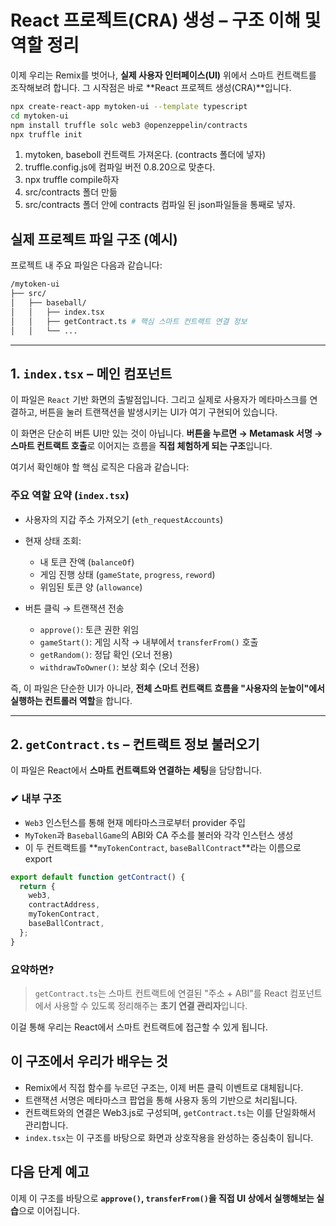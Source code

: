 # React 프로젝트(CRA) 생성 – 구조 이해 및 역할 정리

이제 우리는 Remix를 벗어나,
**실제 사용자 인터페이스(UI)** 위에서 스마트 컨트랙트를 조작해보려 합니다.
그 시작점은 바로 **React 프로젝트 생성(CRA)**입니다.

```sh
npx create-react-app mytoken-ui --template typescript
cd mytoken-ui
npm install truffle solc web3 @openzeppelin/contracts
npx truffle init
```

1. mytoken, baseboll 컨트랙트 가져온다. (contracts 폴더에 넣자)
2. truffle.config.js에 컴파일 버전 0.8.20으로 맞춘다.
3. npx truffle compile하자
4. src/contracts 폴더 만듦
5. src/contracts 폴더 안에 contracts 컴파일 된 json파일들을 통째로 넣자.

## 실제 프로젝트 파일 구조 (예시)

프로젝트 내 주요 파일은 다음과 같습니다:

```sh
/mytoken-ui
├── src/
│   ├── baseball/
│   │   ├── index.tsx
│   │   ├── getContract.ts # 핵심 스마트 컨트랙트 연결 정보
│   │   └── ...
```

---

## 1. `index.tsx` – 메인 컴포넌트

이 파일은 `React` 기반 화면의 출발점입니다.
그리고 실제로 사용자가 메타마스크를 연결하고, 버튼을 눌러 트랜잭션을 발생시키는 UI가 여기 구현되어 있습니다.

이 화면은 단순히 버튼 UI만 있는 것이 아닙니다.
**버튼을 누르면 → Metamask 서명 → 스마트 컨트랙트 호출**로 이어지는 흐름을 **직접 체험하게 되는 구조**입니다.

여기서 확인해야 할 핵심 로직은 다음과 같습니다:

### 주요 역할 요약 (`index.tsx`)

- 사용자의 지갑 주소 가져오기 (`eth_requestAccounts`)
- 현재 상태 조회:

  - 내 토큰 잔액 (`balanceOf`)
  - 게임 진행 상태 (`gameState`, `progress`, `reword`)
  - 위임된 토큰 양 (`allowance`)

- 버튼 클릭 → 트랜잭션 전송

  - `approve()`: 토큰 권한 위임
  - `gameStart()`: 게임 시작 → 내부에서 `transferFrom()` 호출
  - `getRandom()`: 정답 확인 (오너 전용)
  - `withdrawToOwner()`: 보상 회수 (오너 전용)

즉, 이 파일은 단순한 UI가 아니라,
**전체 스마트 컨트랙트 흐름을 "사용자의 눈높이"에서 실행하는 컨트롤러 역할**을 합니다.

---

## 2. `getContract.ts` – 컨트랙트 정보 불러오기

이 파일은 React에서 **스마트 컨트랙트와 연결하는 세팅**을 담당합니다.

### ✔ 내부 구조

- `Web3` 인스턴스를 통해 현재 메타마스크로부터 provider 주입
- `MyToken`과 `BaseballGame`의 ABI와 CA 주소를 불러와 각각 인스턴스 생성
- 이 두 컨트랙트를 **`myTokenContract`, `baseBallContract`**라는 이름으로 export

```ts
export default function getContract() {
  return {
    web3,
    contractAddress,
    myTokenContract,
    baseBallContract,
  };
}
```

### 요약하면?

> `getContract.ts`는 스마트 컨트랙트에 연결된 "주소 + ABI"를 React 컴포넌트에서 사용할 수 있도록 정리해주는 **초기 연결 관리자**입니다.

이걸 통해 우리는 React에서 스마트 컨트랙트에 접근할 수 있게 됩니다.

## 이 구조에서 우리가 배우는 것

- Remix에서 직접 함수를 누르던 구조는, 이제 버튼 클릭 이벤트로 대체됩니다.
- 트랜잭션 서명은 메타마스크 팝업을 통해 사용자 동의 기반으로 처리됩니다.
- 컨트랙트와의 연결은 Web3.js로 구성되며, `getContract.ts`는 이를 단일화해서 관리합니다.
- `index.tsx`는 이 구조를 바탕으로 화면과 상호작용을 완성하는 중심축이 됩니다.

## 다음 단계 예고

이제 이 구조를 바탕으로
**`approve()`, `transferFrom()`을 직접 UI 상에서 실행해보는 실습**으로 이어집니다.
